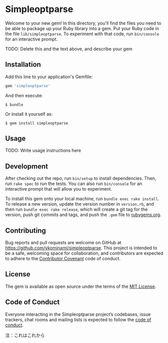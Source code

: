 # Simpleoptparse

Welcome to your new gem! In this directory, you'll find the files you need to be able to package up your Ruby library into a gem. Put your Ruby code in the file `lib/simpleoptparse`. To experiment with that code, run `bin/console` for an interactive prompt.

TODO: Delete this and the text above, and describe your gem

## Installation

Add this line to your application's Gemfile:

```ruby
gem 'simpleoptparse'
```

And then execute:

    $ bundle

Or install it yourself as:

    $ gem install simpleoptparse

## Usage

TODO: Write usage instructions here

## Development

After checking out the repo, run `bin/setup` to install dependencies. Then, run `rake spec` to run the tests. You can also run `bin/console` for an interactive prompt that will allow you to experiment.

To install this gem onto your local machine, run `bundle exec rake install`. To release a new version, update the version number in `version.rb`, and then run `bundle exec rake release`, which will create a git tag for the version, push git commits and tags, and push the `.gem` file to [rubygems.org](https://rubygems.org).

## Contributing

Bug reports and pull requests are welcome on GitHub at https://github.com/ykominami/simpleoptparse. This project is intended to be a safe, welcoming space for collaboration, and contributors are expected to adhere to the [Contributor Covenant](http://contributor-covenant.org) code of conduct.

## License

The gem is available as open source under the terms of the [MIT License](https://opensource.org/licenses/MIT).

## Code of Conduct

Everyone interacting in the Simpleoptparse project’s codebases, issue trackers, chat rooms and mailing lists is expected to follow the [code of conduct](https://github.com/ykominami/simpleoptparse/blob/master/CODE_OF_CONDUCT.md).

注：これはこれから